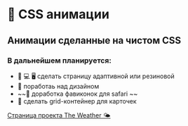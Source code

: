 # 🔵 CSS анимации

## Анимации сделанные на чистом CSS

### В дальнейшем планируется:
* 📱  💻  🖥️ сделать страницу адаптивной или резиновой
* 🎨  поработаь над дизайном
* ~~🧭  доработка фавиконок для safari ~~
* 📰 сделать grid-контейнер для карточек

[Страница проекта The Weather 🌤️](https://navi113.github.io/mp1_The-Weather/)